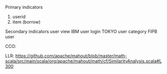 Primary indicators
1. userid
2. item (borrow)

Secondary indicators
user view IBM
user login TOKYO
user category FIPB
user 



CCO:

LLR:
https://github.com/apache/mahout/blob/master/math-scala/src/main/scala/org/apache/mahout/math/cf/SimilarityAnalysis.scala#L300